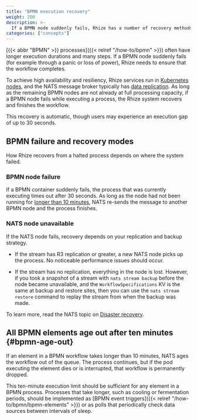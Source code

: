 ```yaml
---
title: "BPMN execution recovery"
weight: 200
description: >-
  If a BPMN node suddenly fails, Rhize has a number of recovery methods to ensure that the workflow finishes executing.
categories: ["concepts"]
---
```


[{{< abbr "BPMN" >}} processes]({{< relref "/how-to/bpmn" >}}) often have longer execution durations and many steps.
If a BPMN node suddenly fails (for example through a panic or loss of power),
Rhize needs to ensure that the workflow completes.

To achieve high availability and resiliency, Rhize services run in [Kubernetes nodes](https://kubernetes.io/docs/concepts/architecture/nodes/), and the NATS message broker typically has [data replication](https://docs.nats.io/running-a-nats-service/nats_admin/jetstream_admin/replication).
As long as the remaining BPMN nodes are not already at full processing capacity,
if a BPMN node fails while executing a process,
the Rhize system recovers and finishes the workflow.

This recovery is automatic, though users may experience an execution gap of up to 30 seconds.

## BPMN failure and recovery modes 

How Rhize recovers from a halted process depends on where the system failed.

### BPMN node failure

If a BPMN container suddenly fails, the process that was currently executing times out after 30 seconds.
As long as the node had not been running for [longer than 10 minutes](#bpmn-age-out),
NATS re-sends the message to another BPMN node and the process finishes.

### NATS node unavailable

If the NATS node fails, recovery depends on your replication and backup strategy.

- If the stream has R3 replication or greater, a new NATS node picks up the process. No noticeable performance issues should occur.

- If the stream has no replication, everything in the node is lost. However, if you took a snapshot of a stream with `nats stream backup` before the node became unavailable, and the `WorkflowSpecifications` KV is the same at backup and restore sites, then you can use the `nats stream restore` command to replay the stream from when the backup was made.

To learn more, read the NATS topic on [Disaster recovery](https://docs.nats.io/running-a-nats-service/nats_admin/jetstream_admin/disaster_recovery).

## All BPMN elements age out after ten minutes {#bpmn-age-out}

If an element in a BPMN workflow takes longer than 10 minutes, NATS ages the workflow out of the queue. The process continues, but if the pod executing the element dies or is interrupted, that workflow is permanently dropped.

This ten-minute execution limit should be sufficient for any element in a BPMN process.
Processes that take longer, such as cooling or fermentation periods, should be implemented as [BPMN event triggers]({{< relref "/how-to/bpmn/bpmn-elements" >}}) or as polls that periodically check data sources between intervals of sleep.
